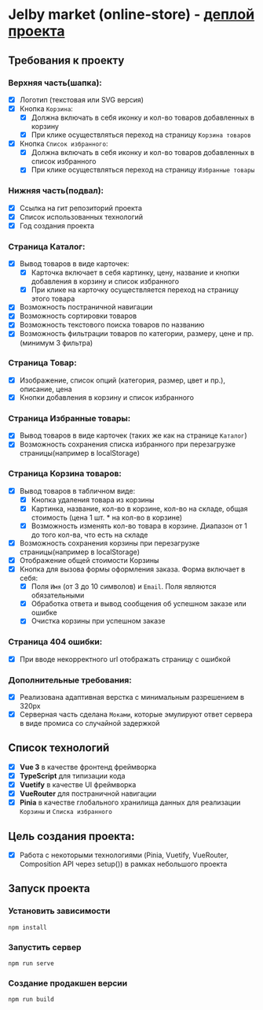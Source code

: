 # Jelby market (online-store) - [деплой проекта](https://jelbydev.github.io/online-store/#/)

## Требования к проекту

### Верхняя часть(шапка):

- [x] Логотип (текстовая или SVG версия)
- [x] Кнопка `Корзина`:
  - [x] Должна включать в себя иконку и кол-во товаров добавленных в корзину
  - [x] При клике осуществляться переход на страницу `Корзина товаров`
- [x] Кнопка `Список избранного`:
  - [x] Должна включать в себя иконку и кол-во товаров добавленных в список избранного
  - [x] При клике осуществляться переход на страницу `Избранные товары`

### Нижняя часть(подвал):

- [x] Ссылка на гит репозиторий проекта
- [x] Список использованных технологий
- [x] Год создания проекта

### Страница Каталог:

- [x] Вывод товаров в виде карточек:
  - [x] Карточка включает в себя картинку, цену, название и кнопки добавления в корзину и список избранного
  - [x] При клике на карточку осуществляется переход на страницу этого товара
- [x] Возможность постраничной навигации
- [x] Возможность сортировки товаров
- [x] Возможность текстового поиска товаров по названию
- [x] Возможность фильтрации товаров по категории, размеру, цене и пр. (минимум 3 фильтра)

### Страница Товар:

- [x] Изображение, список опций (категория, размер, цвет и пр.), описание, цена
- [x] Кнопки добавления в корзину и список избранного

### Страница Избранные товары:

- [x] Вывод товаров в виде карточек (таких же как на странице `Каталог`)
- [x] Возможность сохранения списка избранного при перезагрузке страницы(например в localStorage)

### Страница Корзина товаров:

- [x] Вывод товаров в табличном виде:
  - [x] Кнопка удаления товара из корзины
  - [x] Картинка, название, кол-во в корзине, кол-во на складе, общая стоимость (цена 1 шт. \* на кол-во в корзине)
  - [x] Возможность изменять кол-во товара в корзине. Диапазон от 1 до того кол-ва, что есть на складе
- [x] Возможность сохранения корзины при перезагрузке страницы(например в localStorage)
- [x] Отображение общей стоимости Корзины
- [x] Кнопка для вызова формы оформления заказа. Форма включает в себя:
  - [x] Поля `Имя` (от 3 до 10 символов) и `Email`. Поля являются обязательными
  - [x] Обработка ответа и вывод сообщения об успешном заказе или ошибке
  - [x] Очистка корзины при успешном заказе

### Страница 404 ошибки:

- [x] При вводе некорректного url отображать страницу с ошибкой

### Дополнительные требования:

- [x] Реализована адаптивная верстка с минимальным разрешением в 320px
- [x] Серверная часть сделана `Моками`, которые эмулируют ответ сервера в виде промиса со случайной задержкой

## Список технологий

- [x] **Vue 3** в качестве фронтенд фреймворка
- [x] **TypeScript** для типизации кода
- [x] **Vuetify** в качестве UI фреймворка
- [x] **VueRouter** для постраничной навигации
- [x] **Pinia** в качестве глобального хранилища данных для реализации `Корзины` и `Списка избранного`

## Цель создания проекта:

- [x] Работа с некоторыми технологиями (Pinia, Vuetify, VueRouter, Composition API через setup()) в рамках небольшого проекта

## Запуск проекта

### Установить зависимости

```
npm install
```

### Запустить сервер

```
npm run serve
```

### Создание продакшен версии

```
npm run build
```
